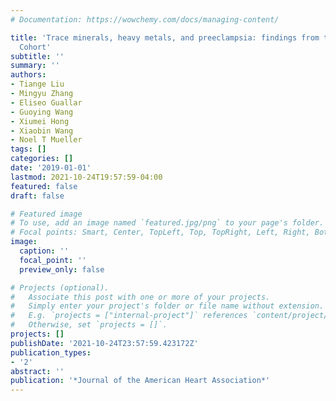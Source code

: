 ```yaml
---
# Documentation: https://wowchemy.com/docs/managing-content/

title: 'Trace minerals, heavy metals, and preeclampsia: findings from the Boston Birth
  Cohort'
subtitle: ''
summary: ''
authors:
- Tiange Liu
- Mingyu Zhang
- Eliseo Guallar
- Guoying Wang
- Xiumei Hong
- Xiaobin Wang
- Noel T Mueller
tags: []
categories: []
date: '2019-01-01'
lastmod: 2021-10-24T19:57:59-04:00
featured: false
draft: false

# Featured image
# To use, add an image named `featured.jpg/png` to your page's folder.
# Focal points: Smart, Center, TopLeft, Top, TopRight, Left, Right, BottomLeft, Bottom, BottomRight.
image:
  caption: ''
  focal_point: ''
  preview_only: false

# Projects (optional).
#   Associate this post with one or more of your projects.
#   Simply enter your project's folder or file name without extension.
#   E.g. `projects = ["internal-project"]` references `content/project/deep-learning/index.md`.
#   Otherwise, set `projects = []`.
projects: []
publishDate: '2021-10-24T23:57:59.423172Z'
publication_types:
- '2'
abstract: ''
publication: '*Journal of the American Heart Association*'
---
```

